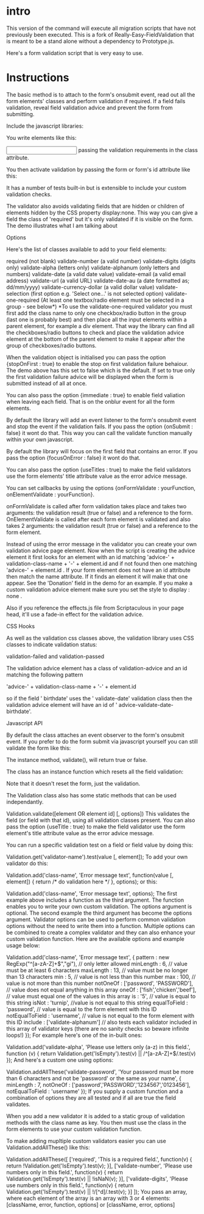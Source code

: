 intro 
=====
This version of the  command will execute all migration scripts that have not previously been executed.
This is a fork of Really-Easy-FieldValidation that is meant to be a stand alone without a dependency to Prototype.js.


Here's a form validation script that is very easy to use.

Instructions
============

The basic method is to attach to the form's onsubmit event, read out all the form elements' classes and perform validation if required. If a field fails validation, reveal field validation advice and prevent the form from submitting.

Include the javascript libraries:
<script src="validation.js" type="text/javascript"></script>
You write elements like this:

<input class="required validate-number" id="field1" name="field1" />
passing the validation requirements in the class attribute.

You then activate validation by passing the form or form's id attribute like this:

<script type="text/javascript">
  new Validation('form-id'); // OR new Validation(document.forms[0]);
</script>
It has a number of tests built-in but is extensible to include your custom validation checks.

The validator also avoids validating fields that are hidden or children of elements hidden by the CSS property display:none. This way you can give a field the class of 'required' but it's only validated if it is visible on the form. The demo illustrates what I am talking about

Options

Here's the list of classes available to add to your field elements:

required (not blank)
validate-number (a valid number)
validate-digits (digits only)
validate-alpha (letters only)
validate-alphanum (only letters and numbers)
validate-date (a valid date value)
validate-email (a valid email address)
validate-url (a valid URL)
validate-date-au (a date formatted as; dd/mm/yyyy)
validate-currency-dollar (a valid dollar value)
validate-selection (first option e.g. 'Select one...' is not selected option)
validate-one-required (At least one textbox/radio element must be selected in a group - see below*)
*To use the validate-one-required validator you must first add the class name to only one checkbox/radio button in the group (last one is probably best) and then place all the input elements within a parent element, for example a div element. That way the library can find all the checkboxes/radio buttons to check and place the validation advice element at the bottom of the parent element to make it appear after the group of checkboxes/radio buttons.

When the validation object is initialised you can pass the option {stopOnFirst : true} to enable the stop on first validation failure behaiour. The demo above has this set to false which is the default. If set to true only the first validation failure advice will be displayed when the form is submitted instead of all at once.

<script type="text/javascript">
  new Validation('form-id',{stopOnFirst:true});
</script>
You can also pass the option {immediate : true} to enable field valiation when leaving each field. That is on the onblur event for all the form elements.

By default the library will add an event listener to the form's onsubmit event and stop the event if the validation fails. If you pass the option {onSubmit : false} it wont do that. This way you can call the validate function manually within your own javascript.

By default the library will focus on the first field that contains an error. If you pass the option {focusOnError : false} it wont do that.

You can also pass the option {useTitles : true} to make the field validators use the form elements' title attribute value as the error advice message.

You can set callbacks by using the options {onFormValidate : yourFunction, onElementValidate : yourFunction}.

onFormValidate is called after form validation takes place and takes two arguments: the validation result (true or false) and a reference to the form. OnElementValidate is called after each form element is validated and also takes 2 arguments: the validation result (true or false) and a reference to the form element.

Instead of using the error message in the validator you can create your own validation advice page element. Now when the script is creating the advice element it first looks for an element with an id matching 'advice-' + validation-class-name + '-' + element.id and if not found then one matching 'advice-' + element.id . If your form element does not have an id attribute then match the name attribute. If it finds an element it will make that one appear. See the 'Donation' field in the demo for an example. If you make a custom validation advice element make sure you set the style to display : none .

Also if you reference the effects.js file from Scriptaculous in your page head, it'll use a fade-in effect for the validation advice.

<script src="effects.js" type="text/javascript"></script>
CSS Hooks

As well as the validation css classes above, the validation library uses CSS classes to indicate validation status:

validation-failed and validation-passed

The validation advice element has a class of validation-advice and an id matching the following pattern

'advice-' + validation-class-name + '-' + element.id

so if the field ' birthdate' uses the ' validate-date' validation class then the validation advice element will have an id of ' advice-validate-date-birthdate'.

Javascript API

By default the class attaches an event observer to the form's onsubmit event. If you prefer to do the form submit via javascript yourself you can still validate the form like this:

<script type="text/javascript">
    var valid = new Validation('form-id', {onSubmit:false});
    var result = valid.validate();
</script>
The instance method, validate(), will return true or false.

The class has an instance function which resets all the field validation:

<script type="text/javascript">
    var valid = new Validation('form-id');
    valid.reset();
</script>
Note that it doesn't reset the form, just the validation.

The Validation class also has some static methods that can be used independantly.

Validation.validate([element OR element id] [, options])
This validates the field (or field with that id), using all validation classes present. You can also pass the option {useTitle : true} to make the field validator use the form element's title attribute value as the error advice message.

You can run a specific validation test on a field or field value by doing this:

Validation.get('validator-name').test(value [, element]);
To add your own validator do this:

Validation.add('class-name', 'Error message text', function(value [, element]) {
     return /* do validation here */ 
}, options);
or this:

Validation.add('class-name', 'Error message text', options);
The first example above includes a function as the third argument. The function enables you to write your own custom validation. The options argument is optional. The second example the third argument has become the options argument. Validator options can be used to perform common validation options without the need to write them into a function. Multiple options can be combined to create a complex validator and they can also enhance your custom validation function. Here are the available options and example usage below:

Validation.add('class-name', 'Error message text', {
     pattern : new RegExp("^[a-zA-Z]+$","gi"), // only letter allowed
     minLength : 6, // value must be at least 6 characters
     maxLength : 13, // value must be no longer than 13 characters
     min : 5, // value is not less than this number
     max : 100, // value is not more than this number
     notOneOf : ['password', 'PASSWORD'], // value does not equal anything in this array
     oneOf : ['fish','chicken','beef'], // value must equal one of the values in this array
     is :  '5', // value is equal to this string
     isNot : 'turnip', //value is not equal to this string
     equalToField : 'password', // value is equal to the form element with this ID
     notEqualToField : 'username', // value is not equal to the form element with this ID
     include : ['validate-alphanum'] // also tests each validator included in this array of validator keys (there are no sanity checks so beware infinite loops!)
});
For example here's one of the in-built ones:

Validation.add('validate-alpha', 'Please use letters only (a-z) in this field.', function (v) {
     return Validation.get('IsEmpty').test(v) ||  /^[a-zA-Z]+$/.test(v)
});
And here's a custom one using options:

Validation.addAllThese('validate-password', 'Your password must be more than 6 characters and not be 'password' or the same as your name', {
    minLength : 7,
    notOneOf : ['password','PASSWORD','1234567','0123456'],
    notEqualToField : 'username'
});
If you supply a custom function and a combination of options they are all tested and if all are true the field validates.

When you add a new validator it is added to a static group of validation methods with the class name as key. You then must use the class in the form elements to use your custom validation function.

To make adding mupltiple custom validators easier you can use Validation.addAllThese() like this:

Validation.addAllThese([
     ['required', 'This is a required field.', function(v) {
       return !Validation.get('IsEmpty').test(v);
     }],
     ['validate-number', 'Please use numbers only in this field.', function(v) {
       return Validation.get('IsEmpty').test(v) || !isNaN(v);
     }],
     ['validate-digits', 'Please use numbers only in this field.', function(v) {
       return Validation.get('IsEmpty').test(v) ||  !/[^d]/.test(v);
     }]
]); 
You pass an array, where each element of the array is an array with 3 or 4 elements: [className, error, function, options] or [className, error, options]
